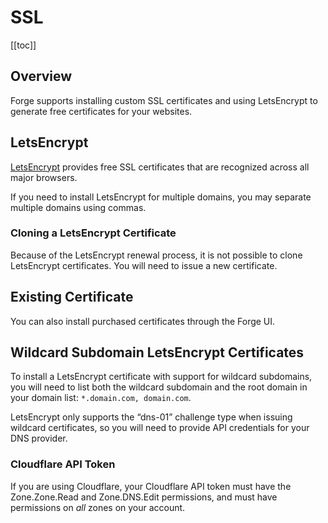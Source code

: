 # SSL

[[toc]]

## Overview

Forge supports installing custom SSL certificates and using LetsEncrypt to generate free certificates for your websites. 

## LetsEncrypt

[LetsEncrypt](https://letsencrypt.org) provides free SSL certificates that are recognized across all major browsers.

If you need to install LetsEncrypt for multiple domains, you may separate multiple domains using commas.

### Cloning a LetsEncrypt Certificate

Because of the LetsEncrypt renewal process, it is not possible to clone LetsEncrypt certificates. You will need to issue a new certificate.

## Existing Certificate

You can also install purchased certificates through the Forge UI.

## Wildcard Subdomain LetsEncrypt Certificates

To install a LetsEncrypt certificate with support for wildcard subdomains, you will need to list both the wildcard subdomain and the root domain in your domain list: `*.domain.com, domain.com`.

LetsEncrypt only supports the “dns-01” challenge type when issuing wildcard certificates, so you will need to provide API credentials for your DNS provider.

### Cloudflare API Token

If you are using Cloudflare, your Cloudflare API token must have the Zone.Zone.Read and Zone.DNS.Edit permissions, and must have permissions on *all* zones on your account. 